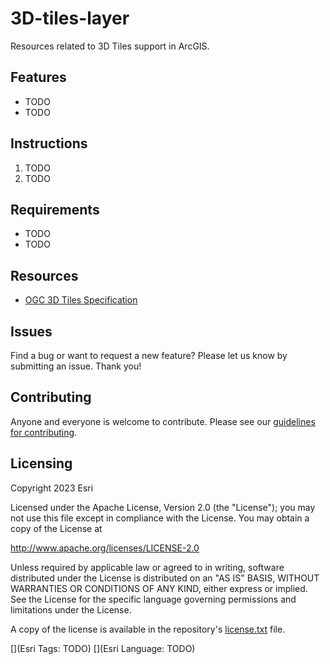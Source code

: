 # 3D-tiles-layer

Resources related to 3D Tiles support in ArcGIS.

## Features

* TODO
* TODO

## Instructions

1. TODO
2. TODO

## Requirements

* TODO
* TODO

## Resources

* [OGC 3D Tiles Specification](https://www.ogc.org/standard/3dtiles/)

## Issues

Find a bug or want to request a new feature?  Please let us know by submitting an issue.  Thank you!

## Contributing

Anyone and everyone is welcome to contribute. Please see our [guidelines for contributing](https://github.com/esri/contributing).

## Licensing

Copyright 2023 Esri

Licensed under the Apache License, Version 2.0 (the "License");
you may not use this file except in compliance with the License.
You may obtain a copy of the License at

   http://www.apache.org/licenses/LICENSE-2.0

Unless required by applicable law or agreed to in writing, software
distributed under the License is distributed on an "AS IS" BASIS,
WITHOUT WARRANTIES OR CONDITIONS OF ANY KIND, either express or implied.
See the License for the specific language governing permissions and
limitations under the License.

A copy of the license is available in the repository's [license.txt](https://github.com/ArcGIS/3D-tiles-layer/license.txt) file.

[](Esri Tags: TODO)
[](Esri Language: TODO)